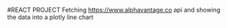 #REACT PROJECT
Fetching https://www.alphavantage.co api and showing the data into a plotly line chart
